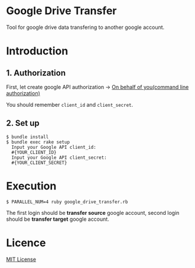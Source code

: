 # Google Drive Transfer

Tool for google drive data transfering to another google account.

# Introduction

## 1. Authorization

First, let create google API authorization -> [On behalf of you(command line authorization)](https://github.com/gimite/google-drive-ruby/blob/master/doc/authorization.md#on-behalf-of-you-command-line-authorization)

You should remember `client_id` and `client_secret`.

## 2. Set up

```
$ bundle install
$ bundle exec rake setup
  Input your Google API client_id:
  #{YOUR_CLIENT_ID}
  Input your Google API client_secret:
  #{YOUR_CLIENT_SECRET}
```

# Execution

```
$ PARALLEL_NUM=4 ruby google_drive_transfer.rb
```

The first login should be __transfer source__ google account,
second login should be __transfer target__ google account.

# Licence

[MIT License](https://github.com/tanukiti1987/google_drive_transfer/blob/master/LICENSE.txt)
